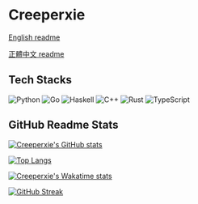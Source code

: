 # Creeperxie

[English readme](https://github.com/creeperxie/creeperxie/blob/master/README.md)

[正體中文 readme](https://github.com/creeperxie/creeperxie/blob/master/README.zh-tw.md)

## Tech Stacks

![Python](https://img.shields.io/badge/python-3670A0?style=for-the-badge&logo=python&logoColor=ffdd54)
![Go](https://img.shields.io/badge/go-%2300ADD8.svg?style=for-the-badge&logo=go&logoColor=white)
![Haskell](https://img.shields.io/badge/Haskell-5e5086?style=for-the-badge&logo=haskell&logoColor=white)
![C++](https://img.shields.io/badge/c++-%2300599C.svg?style=for-the-badge&logo=c%2B%2B&logoColor=white)
![Rust](https://img.shields.io/badge/rust-%23000000.svg?style=for-the-badge&logo=rust&logoColor=white)
![TypeScript](https://img.shields.io/badge/typescript-%23007ACC.svg?style=for-the-badge&logo=typescript&logoColor=white)

## GitHub Readme Stats

[![Creeperxie's GitHub stats](https://github-readme-stats-seven-indol-44.vercel.app/api?username=creeperxie&count_private=true&show_icons=true&theme=catppuccin_mocha&locale=zh-tw)](https://github.com/anuraghazra/github-readme-stats)

[![Top Langs](https://github-readme-stats-seven-indol-44.vercel.app/api/top-langs/?username=creeperxie&theme=catppuccin_mocha&locale=zh-tw&layout=compact)](https://github.com/anuraghazra/github-readme-stats)

[![Creeperxie's Wakatime stats](https://github-readme-stats-seven-indol-44.vercel.app/api/wakatime?username=creeperxie&api_domain=wakapi.dev&theme=catppuccin_mocha&locale=zh-tw&layout=compact)](https://github.com/anuraghazra/github-readme-stats)

[![GitHub Streak](https://streak-stats.demolab.com?user=creeperxie&theme=catppuccin-mocha&locale=zh_Hant)](https://git.io/streak-stats)